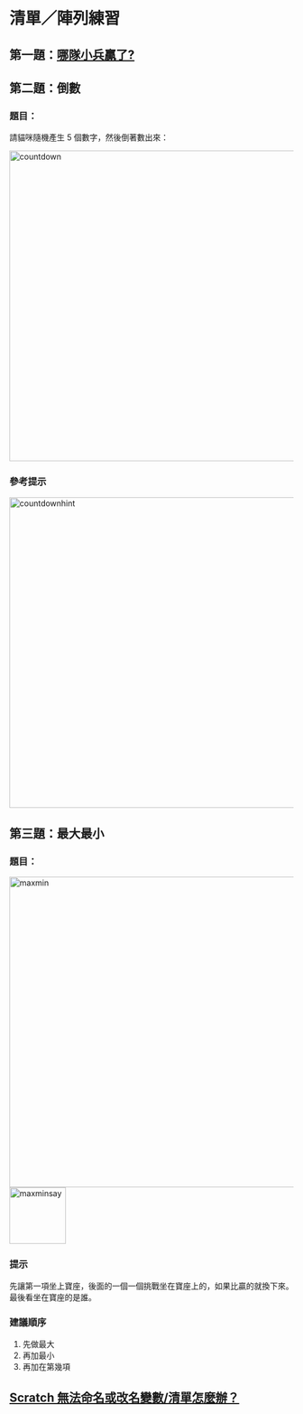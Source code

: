 # 清單／陣列練習

## 第一題：[哪隊小兵贏了?](https://nandemoi.github.io/zl111/bluered)

## 第二題：倒數

### 題目：

請貓咪隨機產生 5 個數字，然後倒著數出來：  

<img src="http://nandemoi.github.io/zl111/media/countdown.png" alt="countdown" height="550"/>

### 參考提示

<img src="http://nandemoi.github.io/zl111/media/countdownhint.png" alt="countdownhint" height="550"/>

## 第三題：最大最小

### 題目：

<img src="http://nandemoi.github.io/zl111/media/maxmin.png" alt="maxmin" height="550"/>
<img src="http://nandemoi.github.io/zl111/media/maxminsay.png" alt="maxminsay" height="100"/>

### 提示

先讓第一項坐上寶座，後面的一個一個挑戰坐在寶座上的，如果比贏的就換下來。最後看坐在寶座的是誰。

### 建議順序

1. 先做最大
2. 再加最小
3. 再加在第幾項

## [Scratch 無法命名或改名變數/清單怎麼辦？](https://nandemoi.github.io/zl111/scratchinput)
